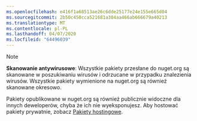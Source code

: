 ```yaml
---
ms.openlocfilehash: e416f1a68513ae26c6dde25177e24e155e665d04
ms.sourcegitcommit: 2b50c450cca521681a384aa466ab666679a40213
ms.translationtype: MT
ms.contentlocale: pl-PL
ms.lasthandoff: 04/07/2020
ms.locfileid: "64496039"
---
```

> [!Note]
> **Skanowanie antywirusowe**: Wszystkie pakiety przesłane do nuget.org są skanowane w poszukiwaniu wirusów i odrzucane w przypadku znalezienia wirusów. Wszystkie pakiety wymienione na nuget.org są również skanowane okresowo.
>
> Pakiety opublikowane w nuget.org są również publicznie widoczne dla innych deweloperów, chyba że ich nie wyeksponujesz. Aby hostować pakiety prywatnie, zobacz [Pakiety hostingowe](../../hosting-packages/overview.md).
